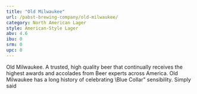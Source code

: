 ```yaml
---
title: "Old Milwaukee"
url: /pabst-brewing-company/old-milwaukee/
category: North American Lager
style: American-Style Lager
abv: 4.6
ibu: 0
srm: 0
upc: 0
---
```

Old Milwaukee. A trusted, high quality beer that continually receives the highest awards and accolades from Beer experts across America. Old Milwaukee has a long history of celebrating \Blue Collar\" sensibility. Simply said
